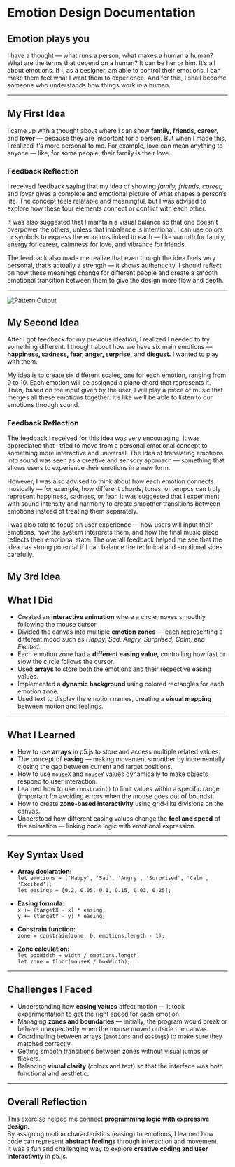 # Emotion Design Documentation

## Emotion plays you
I have a thought — what runs a person, what makes a human a human?
What are the terms that depend on a human? It can be her or him.
It’s all about emotions.
If I, as a designer, am able to control their emotions, I can make them feel what I want them to experience.
And for this, I shall become someone who understands how things work in a human.

---

## My First Idea
I came up with a thought about where I can show **family, friends, career,** and **lover** — because they are important for a person.
But when I made this, I realized it’s more personal to me.
For example, love can mean anything to anyone — like, for some people, their family is their love.

### Feedback Reflection
I received feedback saying that my idea of showing *family, friends, career,* and *lover* gives a complete and emotional picture of what shapes a person’s life. The concept feels relatable and meaningful, but I was advised to explore how these four elements connect or conflict with each other.

It was also suggested that I maintain a visual balance so that one doesn’t overpower the others, unless that imbalance is intentional. I can use colors or symbols to express the emotions linked to each — like warmth for family, energy for career, calmness for love, and vibrance for friends.

The feedback also made me realize that even though the idea feels very personal, that’s actually a strength — it shows authenticity. I should reflect on how these meanings change for different people and create a smooth emotional transition between them to give the design more flow and depth.



---
![Pattern Output]("1.png")


## My Second Idea
After I got feedback for my previous ideation, I realized I needed to try something different. I thought about how we have six main emotions — **happiness, sadness, fear, anger, surprise,** and **disgust.** I wanted to play with them.

My idea is to create six different scales, one for each emotion, ranging from 0 to 10. Each emotion will be assigned a piano chord that represents it. Then, based on the input given by the user, I will play a piece of music that merges all these emotions together. It’s like we’ll be able to listen to our emotions through sound.

### Feedback Reflection
The feedback I received for this idea was very encouraging. It was appreciated that I tried to move from a personal emotional concept to something more interactive and universal. The idea of translating emotions into sound was seen as a creative and sensory approach — something that allows users to experience their emotions in a new form.

However, I was also advised to think about how each emotion connects musically — for example, how different chords, tones, or tempos can truly represent happiness, sadness, or fear. It was suggested that I experiment with sound intensity and harmony to create smoother transitions between emotions instead of treating them separately.

I was also told to focus on user experience — how users will input their emotions, how the system interprets them, and how the final music piece reflects their emotional state. The overall feedback helped me see that the idea has strong potential if I can balance the technical and emotional sides carefully.


## My 3rd Idea

## What I Did
- Created an **interactive animation** where a circle moves smoothly following the mouse cursor.  
- Divided the canvas into multiple **emotion zones** — each representing a different mood such as *Happy, Sad, Angry, Surprised, Calm,* and *Excited*.  
- Each emotion zone had a **different easing value**, controlling how fast or slow the circle follows the cursor.  
- Used **arrays** to store both the emotions and their respective easing values.  
- Implemented a **dynamic background** using colored rectangles for each emotion zone.  
- Used text to display the emotion names, creating a **visual mapping** between motion and feelings.

---

## What I Learned
- How to use **arrays** in p5.js to store and access multiple related values.  
- The concept of **easing** — making movement smoother by incrementally closing the gap between current and target positions.  
- How to use `mouseX` and `mouseY` values dynamically to make objects respond to user interaction.  
- Learned how to use `constrain()` to limit values within a specific range (important for avoiding errors when the mouse goes out of bounds).  
- How to create **zone-based interactivity** using grid-like divisions on the canvas.  
- Understood how different easing values change the **feel and speed** of the animation — linking code logic with emotional expression.

---

## Key Syntax Used
- **Array declaration:**  
  `let emotions = ['Happy', 'Sad', 'Angry', 'Surprised', 'Calm', 'Excited'];`  
  `let easings = [0.2, 0.05, 0.1, 0.15, 0.03, 0.25];`

- **Easing formula:**  
  `x += (targetX - x) * easing;`  
  `y += (targetY - y) * easing;`

- **Constrain function:**  
  `zone = constrain(zone, 0, emotions.length - 1);`

- **Zone calculation:**  
  `let boxWidth = width / emotions.length;`  
  `let zone = floor(mouseX / boxWidth);`

---

## Challenges I Faced
- Understanding how **easing values** affect motion — it took experimentation to get the right speed for each emotion.  
- Managing **zones and boundaries** — initially, the program would break or behave unexpectedly when the mouse moved outside the canvas.  
- Coordinating between arrays (`emotions` and `easings`) to make sure they matched correctly.  
- Getting smooth transitions between zones without visual jumps or flickers.  
- Balancing **visual clarity** (colors and text) so that the interface was both functional and aesthetic.

---

## Overall Reflection
This exercise helped me connect **programming logic with expressive design.**  
By assigning motion characteristics (easing) to emotions, I learned how code can represent **abstract feelings** through interaction and movement.  
It was a fun and challenging way to explore **creative coding and user interactivity** in p5.js.
